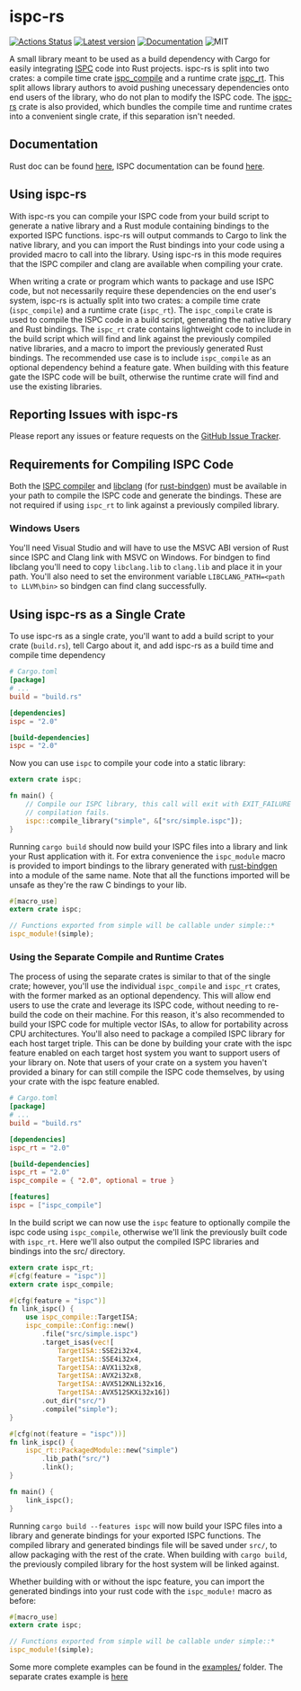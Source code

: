 # ispc-rs

[![Actions Status](https://github.com/Twinklebear/ispc-rs/workflows/CI/badge.svg)](https://github.com/Twinklebear/ispc-rs/actions)
[![Latest version](https://img.shields.io/crates/v/ispc.svg?logo=rust)](https://crates.io/crates/ispc)
[![Documentation](https://docs.rs/ispc/badge.svg)](https://docs.rs/ispc)
![MIT](https://img.shields.io/badge/license-MIT-blue.svg)

A small library meant to be used as a build dependency with Cargo for easily
integrating [ISPC](https://ispc.github.io/) code into Rust projects.
ispc-rs is split into two crates: a compile time crate [ispc\_compile](https://crates.io/crates/ispc_compile)
and a runtime crate [ispc\_rt](https://crates.io/crates/ispc_rt). This split allows library authors to
avoid pushing unecessary dependencies onto end users of the library, who do not
plan to modify the ISPC code. The [ispc-rs](https://crates.io/crates/ispc) crate is also provided,
which bundles the compile time and runtime crates into a convenient single
crate, if this separation isn't needed.

## Documentation

Rust doc can be found [here](https://docs.rs/ispc/), ISPC documentation can
be found [here](https://ispc.github.io).

## Using ispc-rs

With ispc-rs you can compile your ISPC code from your build script to
generate a native library and a Rust module containing bindings to
the exported ISPC functions. ispc-rs will output commands to Cargo to link
the native library, and you can import the Rust bindings into your code using
a provided macro to call into the library. Using ispc-rs in this mode
requires that the ISPC compiler and clang are available when compiling your
crate.

When writing a crate or program which wants to package and use ISPC
code, but not necessarily require these dependencies on the end user's system,
ispc-rs is actually split into two crates: a compile time crate (`ispc_compile`)
and a runtime crate (`ispc_rt`). The `ispc_compile` crate is used to compile
the ISPC code in a build script, generating the native library and Rust bindings.
The `ispc_rt` crate contains lightweight code to include in the build script
which will find and link against the previously compiled native libraries,
and a macro to import the previously generated Rust bindings. The recommended
use case is to include `ispc_compile` as an optional dependency behind a feature
gate. When building with this feature gate the ISPC code will be built, otherwise
the runtime crate will find and use the existing libraries.

## Reporting Issues with ispc-rs

Please report any issues or feature requests on the [GitHub Issue Tracker](https://github.com/Twinklebear/ispc-rs/issues).

## Requirements for Compiling ISPC Code

Both the [ISPC compiler](https://ispc.github.io/) and [libclang](http://clang.llvm.org/)
(for [rust-bindgen](https://github.com/crabtw/rust-bindgen)) must be available in your path
to compile the ISPC code and generate the bindings. These are not required if using `ispc_rt`
to link against a previously compiled library.

### Windows Users

You'll need Visual Studio and will have to use the MSVC ABI version of Rust since ISPC
and Clang link with MSVC on Windows. For bindgen to find libclang you'll need to copy
`libclang.lib` to `clang.lib` and place it in your path. You'll also need to set the environment
variable `LIBCLANG_PATH=<path to LLVM\bin>` so bindgen can find clang successfully.

## Using ispc-rs as a Single Crate

To use ispc-rs as a single crate, you'll want to add a build script to your
crate (`build.rs`), tell Cargo about it, and add ispc-rs as a build time and
compile time dependency

```toml
# Cargo.toml
[package]
# ...
build = "build.rs"

[dependencies]
ispc = "2.0"

[build-dependencies]
ispc = "2.0"
```

Now you can use `ispc` to compile your code into a static library:

```rust
extern crate ispc;

fn main() {
    // Compile our ISPC library, this call will exit with EXIT_FAILURE if
    // compilation fails.
    ispc::compile_library("simple", &["src/simple.ispc"]);
}
```

Running `cargo build` should now build your ISPC files into a library and link your Rust
application with it. For extra convenience the `ispc_module` macro is provided to import
bindings to the library generated with [rust-bindgen](https://github.com/crabtw/rust-bindgen)
into a module of the same name. Note that all the functions imported will be unsafe as they're
the raw C bindings to your lib.

```rust
#[macro_use]
extern crate ispc;

// Functions exported from simple will be callable under simple::*
ispc_module!(simple);
```

### Using the Separate Compile and Runtime Crates

The process of using the separate crates is similar to that of the single crate;
however, you'll use the individual `ispc_compile` and `ispc_rt` crates, with the
former marked as an optional dependency. This will allow end users to use the
crate and leverage its ISPC code, without needing to re-build the code on their
machine. For this reason, it's also recommended to build your ISPC code for multiple
vector ISAs, to allow for portability across CPU architectures. You'll also need
to package a compiled ISPC library for each host target triple. This can
be done by building your crate with the ispc feature enabled on each target
host system you want to support users of your library on. Note that users
of your crate on a system you haven't provided a binary for can still compile the ISPC
code themselves, by using your crate with the ispc feature enabled.

```toml
# Cargo.toml
[package]
# ...
build = "build.rs"

[dependencies]
ispc_rt = "2.0"

[build-dependencies]
ispc_rt = "2.0"
ispc_compile = { "2.0", optional = true }

[features]
ispc = ["ispc_compile"]
```

In the build script we can now use the `ispc` feature to optionally
compile the ispc code using `ispc_compile`, otherwise we'll link the
previously built code with `ispc_rt`. Here we'll also output the
compiled ISPC libraries and bindings into the src/ directory.

```rust
extern crate ispc_rt;
#[cfg(feature = "ispc")]
extern crate ispc_compile;

#[cfg(feature = "ispc")]
fn link_ispc() {
    use ispc_compile::TargetISA;
    ispc_compile::Config::new()
        .file("src/simple.ispc")
        .target_isas(vec![
            TargetISA::SSE2i32x4,
            TargetISA::SSE4i32x4,
            TargetISA::AVX1i32x8,
            TargetISA::AVX2i32x8,
            TargetISA::AVX512KNLi32x16,
            TargetISA::AVX512SKXi32x16])
        .out_dir("src/")
        .compile("simple");
}

#[cfg(not(feature = "ispc"))]
fn link_ispc() {
    ispc_rt::PackagedModule::new("simple")
        .lib_path("src/")
        .link();
}

fn main() {
    link_ispc();
}
```

Running `cargo build --features ispc` will now build your ISPC files into a library
and generate bindings for your exported ISPC functions. The compiled library and
generated bindings file will be saved under `src/`, to allow packaging with the rest
of the crate. When building with `cargo build`, the previously compiled library
for the host system will be linked against.

Whether building with or without the ispc feature, you can import the generated
bindings into your rust code with the `ispc_module!` macro as before:

```rust
#[macro_use]
extern crate ispc;

// Functions exported from simple will be callable under simple::*
ispc_module!(simple);
```

Some more complete examples can be found in the
[examples/](https://github.com/Twinklebear/ispc-rs/tree/master/examples) folder.
The separate crates example is [here](https://github.com/Twinklebear/ispc-rs/tree/master/examples/simple)
